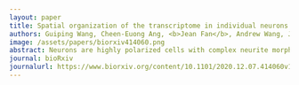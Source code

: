 ```yaml
---
layout: paper
title: Spatial organization of the transcriptome in individual neurons
authors: Guiping Wang, Cheen-Euong Ang, <b>Jean Fan</b>, Andrew Wang, Jeffrey R. Moffitt, Xiaowei Zhuang^
image: /assets/papers/biorxiv414060.png
abstract: Neurons are highly polarized cells with complex neurite morphology. Spatial organization and local translation of RNAs in dendrites and axons play an important role in many neuronal functions. Here we performed super-resolution spatial profiling of RNAs inside individual neurons at the genome scale using multiplexed error-robust fluorescence in situ hybridization (MERFISH), and mapped the spatial organization of up to ~4,200 RNA species (genes) across multiple length scales, ranging from sub-micrometer to millimeters. Our data generated a quantitative intra-neuronal atlas of RNAs with distinct transcriptome compositions in somata, dendrites, and axons, and revealed diverse sub-dendritic distribution patterns of RNAs. Moreover, our spatial analysis identified distinct groups of genes exhibiting specific spatial clustering of transcripts at the sub-micrometer scale that were dependent on protein synthesis and differentially dependent on synaptic activity. Overall, these data provide a rich resource for characterizing the subcellular organization of the transcriptome in neurons with high spatial resolution.
journal: bioRxiv
journalurl: https://www.biorxiv.org/content/10.1101/2020.12.07.414060v1
---
```

